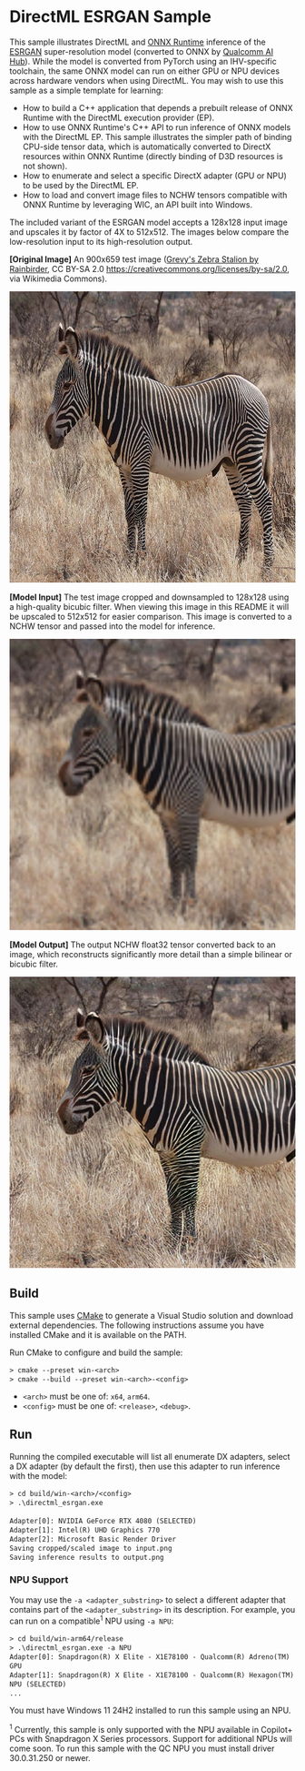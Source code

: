 # DirectML ESRGAN Sample

This sample illustrates DirectML and [ONNX Runtime](https://onnxruntime.ai/docs/execution-providers/DirectML-ExecutionProvider.html) inference of the [ESRGAN](https://github.com/xinntao/ESRGAN) super-resolution model (converted to ONNX by [Qualcomm AI Hub](https://aihub.qualcomm.com/models/esrgan)). While the model is converted from PyTorch using an IHV-specific toolchain, the same ONNX model can run on either GPU or NPU devices across hardware vendors when using DirectML. You may wish to use this sample as a simple template for learning:

- How to build a C++ application that depends a prebuilt release of ONNX Runtime with the DirectML execution provider (EP).
- How to use ONNX Runtime's C++ API to run inference of ONNX models with the DirectML EP. This sample illustrates the simpler path of binding CPU-side tensor data, which is automatically converted to DirectX resources within ONNX Runtime (directly binding of D3D resources is not shown). 
- How to enumerate and select a specific DirectX adapter (GPU or NPU) to be used by the DirectML EP.
- How to load and convert image files to NCHW tensors compatible with ONNX Runtime by leveraging WIC, an API built into Windows.

The included variant of the ESRGAN model accepts a 128x128 input image and upscales it by factor of 4X to 512x512. The images below compare the low-resolution input to its high-resolution output.

**[Original Image]** An 900x659 test image ([Grevy's Zebra Stalion by Rainbirder](https://commons.wikimedia.org/wiki/File:Grevy%27s_Zebra_Stallion.jpg), CC BY-SA 2.0 <https://creativecommons.org/licenses/by-sa/2.0>, via Wikimedia Commons).

<img src="zebra.jpg" alt="drawing" height="512"/>

**[Model Input]** The test image cropped and downsampled to 128x128 using a high-quality bicubic filter. When viewing this image in this README it will be upscaled to 512x512 for easier comparison. This image is converted to a NCHW tensor and passed into the model for inference.

<img src=".readme/input.png" alt="drawing" height="512"/>

**[Model Output]** The output NCHW float32 tensor converted back to an image, which reconstructs significantly more detail than a simple bilinear or bicubic filter.

<img src=".readme/output.png" alt="drawing" height="512"/>

## Build

This sample uses [CMake](https://cmake.org/download/) to generate a Visual Studio solution and download external dependencies. The following instructions assume you have installed CMake and it is available on the PATH.

Run CMake to configure and build the sample:

```
> cmake --preset win-<arch>
> cmake --build --preset win-<arch>-<config>
```

- `<arch>` must be one of: `x64`, `arm64`. 
- `<config>` must be one of: `<release>`, `<debug>`.

## Run

Running the compiled executable will list all enumerate DX adapters, select a DX adapter (by default the first), then use this adapter to run inference with the model:

```
> cd build/win-<arch>/<config>
> .\directml_esrgan.exe

Adapter[0]: NVIDIA GeForce RTX 4080 (SELECTED)
Adapter[1]: Intel(R) UHD Graphics 770
Adapter[2]: Microsoft Basic Render Driver
Saving cropped/scaled image to input.png
Saving inference results to output.png
```

### NPU Support

You may use the `-a <adapter_substring>` to select a different adapter that contains part of the `<adapter_substring>` in its description. For example, you can run on a compatible<sup>1</sup> NPU using `-a NPU`:

```
> cd build/win-arm64/release
> .\directml_esrgan.exe -a NPU
Adapter[0]: Snapdragon(R) X Elite - X1E78100 - Qualcomm(R) Adreno(TM) GPU
Adapter[1]: Snapdragon(R) X Elite - X1E78100 - Qualcomm(R) Hexagon(TM) NPU (SELECTED)
...
```

You must have Windows 11 24H2 installed to run this sample using an NPU.

<sup>1</sup> Currently, this sample is only supported with the NPU available in Copilot+ PCs with Snapdragon X Series processors. Support for additional NPUs will come soon. To run this sample with the QC NPU you must install driver 30.0.31.250 or newer.